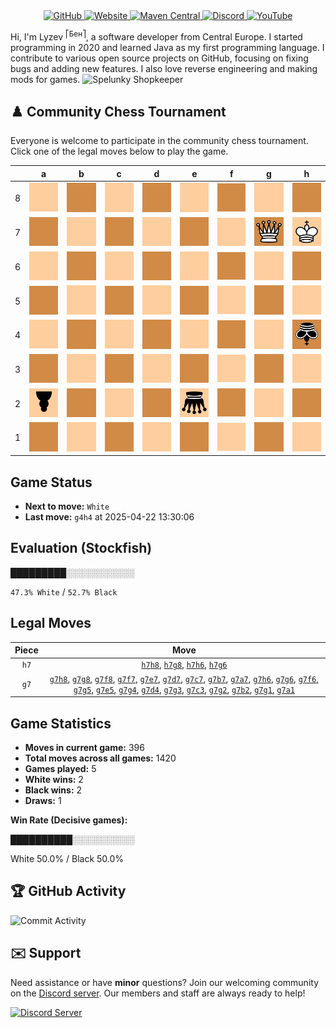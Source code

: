 <div align="center">
    <a href="https://github.com/Lyzev">
        <img src="https://wsrv.nl/?url=https://cdn.jsdelivr.net/npm/@intergrav/devins-badges@3.2.0/assets/cozy-minimal/available/github_vector.svg&w=64&h=64" alt="GitHub">
    </a>
    <a href="https://lyzev.dev">
        <img src="https://wsrv.nl/?url=https://cdn.jsdelivr.net/npm/@intergrav/devins-badges@3.2.0/assets/cozy-minimal/documentation/website_vector.svg&w=64&h=64" alt="Website">
    </a>
    <a href="https://central.sonatype.com/namespace/dev.lyzev.api">
        <img src="https://wsrv.nl/?url=https://cdn.jsdelivr.net/npm/@intergrav/devins-badges@3.2.0/assets/cozy-minimal/available/maven-central_vector.svg&w=64&h=64" alt="Maven Central">
    </a>
    <a href="https://lyzev.dev/discord">
        <img src="https://wsrv.nl/?url=https://cdn.jsdelivr.net/npm/@intergrav/devins-badges@3/assets/cozy-minimal/social/discord-plural_vector.svg&w=64&h=64" alt="Discord">
    </a>
    <a href="https://www.youtube.com/@lyzev">
        <img src="https://wsrv.nl/?url=https://cdn.jsdelivr.net/npm/@intergrav/devins-badges@3.2.0/assets/cozy-minimal/social/youtube-singular_vector.svg&w=64&h=64" alt="YouTube">
    </a>
</div>

[//]: # (23, 08 Mon 2021, 20:00:00)

Hi, I'm Lyzev <sup>⎡Бен⎤</sup>, a software developer from Central Europe. I started programming in 2020 and learned Java as my first programming language. I contribute to various open source projects on GitHub, focusing on fixing bugs and adding new features. I also love reverse engineering and making mods for games. ![Spelunky Shopkeeper](https://static.wikia.nocookie.net/spelunky/images/c/cd/Shopkeeper_HD.png/revision/latest/scale-to-height-down/18)

## :chess_pawn: Community Chess Tournament

Everyone is welcome to participate in the community chess tournament.
Click one of the legal moves below to play the game.

|   | a | b | c | d | e | f | g | h |
|---|---|---|---|---|---|---|---|---|
| 8 | ![Square](chess/assets/img/light/square.svg) | ![Square](chess/assets/img/dark/square.svg) | ![Square](chess/assets/img/light/square.svg) | ![Square](chess/assets/img/dark/square.svg) | ![Square](chess/assets/img/light/square.svg) | [![Square](chess/assets/img/dark/square.svg)](https://github.com/Lyzev/Lyzev/issues/new?title=chess%7Cg7f8&body=Click+%27Create%27+to+submit+this+move.) | ![Square](chess/assets/img/light/square.svg) | ![Square](chess/assets/img/dark/square.svg) |
| 7 | [![Square](chess/assets/img/dark/square.svg)](https://github.com/Lyzev/Lyzev/issues/new?title=chess%7Cg7a7&body=Click+%27Create%27+to+submit+this+move.) | [![Square](chess/assets/img/light/square.svg)](https://github.com/Lyzev/Lyzev/issues/new?title=chess%7Cg7b7&body=Click+%27Create%27+to+submit+this+move.) | [![Square](chess/assets/img/dark/square.svg)](https://github.com/Lyzev/Lyzev/issues/new?title=chess%7Cg7c7&body=Click+%27Create%27+to+submit+this+move.) | [![Square](chess/assets/img/light/square.svg)](https://github.com/Lyzev/Lyzev/issues/new?title=chess%7Cg7d7&body=Click+%27Create%27+to+submit+this+move.) | [![Square](chess/assets/img/dark/square.svg)](https://github.com/Lyzev/Lyzev/issues/new?title=chess%7Cg7e7&body=Click+%27Create%27+to+submit+this+move.) | [![Square](chess/assets/img/light/square.svg)](https://github.com/Lyzev/Lyzev/issues/new?title=chess%7Cg7f7&body=Click+%27Create%27+to+submit+this+move.) | ![Q](chess/assets/img/dark/white/up/queen.svg) | ![K](chess/assets/img/light/white/up/king.svg) |
| 6 | ![Square](chess/assets/img/light/square.svg) | ![Square](chess/assets/img/dark/square.svg) | ![Square](chess/assets/img/light/square.svg) | ![Square](chess/assets/img/dark/square.svg) | ![Square](chess/assets/img/light/square.svg) | [![Square](chess/assets/img/dark/square.svg)](https://github.com/Lyzev/Lyzev/issues/new?title=chess%7Cg7f6&body=Click+%27Create%27+to+submit+this+move.) | ![Square](chess/assets/img/light/square.svg) | ![Square](chess/assets/img/dark/square.svg) |
| 5 | ![Square](chess/assets/img/dark/square.svg) | ![Square](chess/assets/img/light/square.svg) | ![Square](chess/assets/img/dark/square.svg) | ![Square](chess/assets/img/light/square.svg) | [![Square](chess/assets/img/dark/square.svg)](https://github.com/Lyzev/Lyzev/issues/new?title=chess%7Cg7e5&body=Click+%27Create%27+to+submit+this+move.) | ![Square](chess/assets/img/light/square.svg) | [![Square](chess/assets/img/dark/square.svg)](https://github.com/Lyzev/Lyzev/issues/new?title=chess%7Cg7g5&body=Click+%27Create%27+to+submit+this+move.) | ![Square](chess/assets/img/light/square.svg) |
| 4 | ![Square](chess/assets/img/light/square.svg) | ![Square](chess/assets/img/dark/square.svg) | ![Square](chess/assets/img/light/square.svg) | [![Square](chess/assets/img/dark/square.svg)](https://github.com/Lyzev/Lyzev/issues/new?title=chess%7Cg7d4&body=Click+%27Create%27+to+submit+this+move.) | ![Square](chess/assets/img/light/square.svg) | ![Square](chess/assets/img/dark/square.svg) | [![Square](chess/assets/img/light/square.svg)](https://github.com/Lyzev/Lyzev/issues/new?title=chess%7Cg7g4&body=Click+%27Create%27+to+submit+this+move.) | ![k](chess/assets/img/dark/black/down/king.svg) |
| 3 | ![Square](chess/assets/img/dark/square.svg) | ![Square](chess/assets/img/light/square.svg) | [![Square](chess/assets/img/dark/square.svg)](https://github.com/Lyzev/Lyzev/issues/new?title=chess%7Cg7c3&body=Click+%27Create%27+to+submit+this+move.) | ![Square](chess/assets/img/light/square.svg) | ![Square](chess/assets/img/dark/square.svg) | ![Square](chess/assets/img/light/square.svg) | [![Square](chess/assets/img/dark/square.svg)](https://github.com/Lyzev/Lyzev/issues/new?title=chess%7Cg7g3&body=Click+%27Create%27+to+submit+this+move.) | ![Square](chess/assets/img/light/square.svg) |
| 2 | ![p](chess/assets/img/light/black/down/pawn.svg) | [![Square](chess/assets/img/dark/square.svg)](https://github.com/Lyzev/Lyzev/issues/new?title=chess%7Cg7b2&body=Click+%27Create%27+to+submit+this+move.) | ![Square](chess/assets/img/light/square.svg) | ![Square](chess/assets/img/dark/square.svg) | ![q](chess/assets/img/light/black/down/queen.svg) | ![Square](chess/assets/img/dark/square.svg) | [![Square](chess/assets/img/light/square.svg)](https://github.com/Lyzev/Lyzev/issues/new?title=chess%7Cg7g2&body=Click+%27Create%27+to+submit+this+move.) | ![Square](chess/assets/img/dark/square.svg) |
| 1 | [![Square](chess/assets/img/dark/square.svg)](https://github.com/Lyzev/Lyzev/issues/new?title=chess%7Cg7a1&body=Click+%27Create%27+to+submit+this+move.) | ![Square](chess/assets/img/light/square.svg) | ![Square](chess/assets/img/dark/square.svg) | ![Square](chess/assets/img/light/square.svg) | ![Square](chess/assets/img/dark/square.svg) | ![Square](chess/assets/img/light/square.svg) | [![Square](chess/assets/img/dark/square.svg)](https://github.com/Lyzev/Lyzev/issues/new?title=chess%7Cg7g1&body=Click+%27Create%27+to+submit+this+move.) | ![Square](chess/assets/img/light/square.svg) |

## Game Status

- **Next to move:** `White`
- **Last move:** `g4h4` at 2025-04-22 13:30:06

## Evaluation (Stockfish)

█████████░░░░░░░░░░░

`47.3% White` / `52.7% Black`

## Legal Moves

| **Piece** | **Move** |
|:---------:|:--------:|
| `h7` | [`h7h8`](https://github.com/Lyzev/Lyzev/issues/new?title=chess%7Ch7h8&body=Click+%27Create%27+to+submit+this+move.), [`h7g8`](https://github.com/Lyzev/Lyzev/issues/new?title=chess%7Ch7g8&body=Click+%27Create%27+to+submit+this+move.), [`h7h6`](https://github.com/Lyzev/Lyzev/issues/new?title=chess%7Ch7h6&body=Click+%27Create%27+to+submit+this+move.), [`h7g6`](https://github.com/Lyzev/Lyzev/issues/new?title=chess%7Ch7g6&body=Click+%27Create%27+to+submit+this+move.) |
| `g7` | [`g7h8`](https://github.com/Lyzev/Lyzev/issues/new?title=chess%7Cg7h8&body=Click+%27Create%27+to+submit+this+move.), [`g7g8`](https://github.com/Lyzev/Lyzev/issues/new?title=chess%7Cg7g8&body=Click+%27Create%27+to+submit+this+move.), [`g7f8`](https://github.com/Lyzev/Lyzev/issues/new?title=chess%7Cg7f8&body=Click+%27Create%27+to+submit+this+move.), [`g7f7`](https://github.com/Lyzev/Lyzev/issues/new?title=chess%7Cg7f7&body=Click+%27Create%27+to+submit+this+move.), [`g7e7`](https://github.com/Lyzev/Lyzev/issues/new?title=chess%7Cg7e7&body=Click+%27Create%27+to+submit+this+move.), [`g7d7`](https://github.com/Lyzev/Lyzev/issues/new?title=chess%7Cg7d7&body=Click+%27Create%27+to+submit+this+move.), [`g7c7`](https://github.com/Lyzev/Lyzev/issues/new?title=chess%7Cg7c7&body=Click+%27Create%27+to+submit+this+move.), [`g7b7`](https://github.com/Lyzev/Lyzev/issues/new?title=chess%7Cg7b7&body=Click+%27Create%27+to+submit+this+move.), [`g7a7`](https://github.com/Lyzev/Lyzev/issues/new?title=chess%7Cg7a7&body=Click+%27Create%27+to+submit+this+move.), [`g7h6`](https://github.com/Lyzev/Lyzev/issues/new?title=chess%7Cg7h6&body=Click+%27Create%27+to+submit+this+move.), [`g7g6`](https://github.com/Lyzev/Lyzev/issues/new?title=chess%7Cg7g6&body=Click+%27Create%27+to+submit+this+move.), [`g7f6`](https://github.com/Lyzev/Lyzev/issues/new?title=chess%7Cg7f6&body=Click+%27Create%27+to+submit+this+move.), [`g7g5`](https://github.com/Lyzev/Lyzev/issues/new?title=chess%7Cg7g5&body=Click+%27Create%27+to+submit+this+move.), [`g7e5`](https://github.com/Lyzev/Lyzev/issues/new?title=chess%7Cg7e5&body=Click+%27Create%27+to+submit+this+move.), [`g7g4`](https://github.com/Lyzev/Lyzev/issues/new?title=chess%7Cg7g4&body=Click+%27Create%27+to+submit+this+move.), [`g7d4`](https://github.com/Lyzev/Lyzev/issues/new?title=chess%7Cg7d4&body=Click+%27Create%27+to+submit+this+move.), [`g7g3`](https://github.com/Lyzev/Lyzev/issues/new?title=chess%7Cg7g3&body=Click+%27Create%27+to+submit+this+move.), [`g7c3`](https://github.com/Lyzev/Lyzev/issues/new?title=chess%7Cg7c3&body=Click+%27Create%27+to+submit+this+move.), [`g7g2`](https://github.com/Lyzev/Lyzev/issues/new?title=chess%7Cg7g2&body=Click+%27Create%27+to+submit+this+move.), [`g7b2`](https://github.com/Lyzev/Lyzev/issues/new?title=chess%7Cg7b2&body=Click+%27Create%27+to+submit+this+move.), [`g7g1`](https://github.com/Lyzev/Lyzev/issues/new?title=chess%7Cg7g1&body=Click+%27Create%27+to+submit+this+move.), [`g7a1`](https://github.com/Lyzev/Lyzev/issues/new?title=chess%7Cg7a1&body=Click+%27Create%27+to+submit+this+move.) |

## Game Statistics

- **Moves in current game:** 396
- **Total moves across all games:** 1420
- **Games played:** 5
- **White wins:** 2
- **Black wins:** 2
- **Draws:** 1

**Win Rate (Decisive games):**

██████████░░░░░░░░░░

White 50.0% / Black 50.0%


## :trophy: GitHub Activity

![Commit Activity](https://lyzev.dev/assets/img/Lyzev.svg)

## :envelope: Support

Need assistance or have **minor** questions? Join our welcoming community on
the [Discord server](https://lyzev.dev/discord). Our members and staff are always ready to help!

[![Discord Server](https://cdn.jsdelivr.net/npm/@intergrav/devins-badges@3/assets/cozy/social/discord-plural_vector.svg)](https://lyzev.dev/discord)
